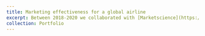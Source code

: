 ```yaml
---
title: Marketing effectiveness for a global airline 
excerpt: Between 2018-2020 we collaborated with [Marketscience](https://market.science) to optimise the marketing allocation of a leading international airline. We used likelihood-based causal discovery methods to infer causal relationships between marketing channels, identify confounders and mediators, and therefore enable sales attribution. We also used non-stationary time-varying parameter models in order to more reliably identify both long-term and short-term marketing effects on sales, by comparison to typical adstock multiplier approaches. Image source: market.science <br/><img src='/images/marketing_effectiveness.png'>
collection: Portfolio
---
```

